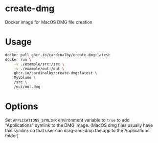 # create-dmg
Docker image for MacOS DMG file creation

# Usage

```bash
docker pull ghcr.io/cardinalby/create-dmg:latest
docker run \
    -v ./example/src:/src \
    -v ./example/out:/out \
    ghcr.io/cardinalby/create-dmg:latest \
    MyVolume \
    /src \
    /out/out.dmg
```

# Options

Set `APPLICATIONS_SYMLINK` environment variable to `true` to add "Applications" symlink to the DMG image.
(MacOS dmg files usually have this symlink so that user can drag-and-drop the app to the Applications folder)

```bash